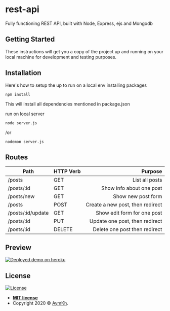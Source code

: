 # rest-api
Fully functioning REST API, built with Node, Express, ejs and Mongodb

## Getting Started
These instructions will get you a copy of the project up and running on your local machine for development and testing purposes.

## Installation

Here's how to setup the up to run on a local env
installing packages

```
npm install
```
This will install all dependencies mentioned in package.json

run on local server

```
node server.js
```
/or

```
nodemon server.js
```
## Routes
Path                | HTTP Verb | Purpose      
------------------- | --------- | ----------------------------------:
/posts              | GET       | List all posts    
/posts/:id          | GET       | Show info about one post      
/posts/new          | GET       | Show new post form      
/posts              | POST      | Create a new post, then redirect      
/posts/:id/update   | GET       | Show edit form for one post      
/posts/:id          | PUT       | Update one post, then redirect      
/posts/:id          | DELETE    | Delete one post then redirect      
 

## Preview
[![Deployed demo on heroku](http://g.recordit.co/ztQ52Rnozf.gif)]()

## License

[![License](http://img.shields.io/:license-mit-blue.svg?style=flat-square)](http://badges.mit-license.org)

- **[MIT license](LICENSE)**
- Copyright 2020 © <a href="https://aymkh.tn/" target="_blank">AymKh</a>.
